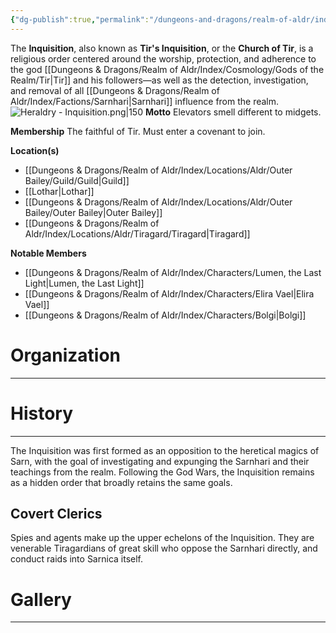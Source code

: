 ```yaml
---
{"dg-publish":true,"permalink":"/dungeons-and-dragons/realm-of-aldr/index/factions/inquisition/"}
---
```


The **Inquisition**, also known as **Tir's Inquisition**, or the **Church of Tir**, is a religious order centered around the worship, protection, and adherence to the god [[Dungeons & Dragons/Realm of Aldr/Index/Cosmology/Gods of the Realm/Tir\|Tir]] and his followers—as well as the detection, investigation, and removal of all [[Dungeons & Dragons/Realm of Aldr/Index/Factions/Sarnhari\|Sarnhari]] influence from the realm.
![Heraldry - Inquisition.png|150](/img/user/Attachments/Dungeons%20&%20Dragons%20Attachments/Heraldry%20-%20Inquisition.png)
**Motto**
Elevators smell different to midgets.

**Membership**
The faithful of Tir.
Must enter a covenant to join.

**Location(s)**
- [[Dungeons & Dragons/Realm of Aldr/Index/Locations/Aldr/Outer Bailey/Guild/Guild\|Guild]]
- [[Lothar\|Lothar]]
- [[Dungeons & Dragons/Realm of Aldr/Index/Locations/Aldr/Outer Bailey/Outer Bailey\|Outer Bailey]]
- [[Dungeons & Dragons/Realm of Aldr/Index/Locations/Aldr/Tiragard/Tiragard\|Tiragard]]

**Notable Members**
- [[Dungeons & Dragons/Realm of Aldr/Index/Characters/Lumen, the Last Light\|Lumen, the Last Light]]
- [[Dungeons & Dragons/Realm of Aldr/Index/Characters/Elira Vael\|Elira Vael]]
- [[Dungeons & Dragons/Realm of Aldr/Index/Characters/Bolgi\|Bolgi]]
# Organization
---
# History
---
The Inquisition was first formed as an opposition to the heretical magics of Sarn, with the goal of investigating and expunging the Sarnhari and their teachings from the realm. Following the God Wars, the Inquisition remains as a hidden order that broadly retains the same goals.
## Covert Clerics
Spies and agents make up the upper echelons of the Inquisition. They are venerable Tiragardians of great skill who oppose the Sarnhari directly, and conduct raids into Sarnica itself.
# Gallery
---